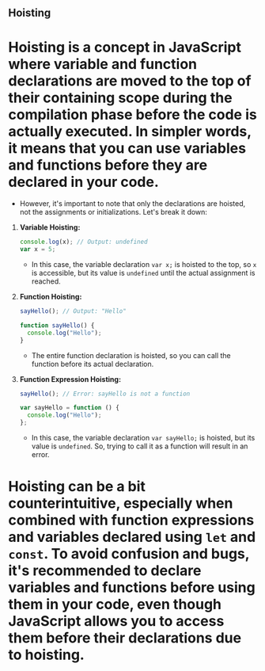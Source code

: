 ## Hoisting ##

# Hoisting is a concept in JavaScript where variable and function declarations are moved to the top of their containing scope during the compilation phase before the code is actually executed. In simpler words, it means that you can use variables and functions before they are declared in your code.

- However, it's important to note that only the declarations are hoisted, not the assignments or initializations. Let's break it down:

1. **Variable Hoisting:**

   ```javascript
   console.log(x); // Output: undefined
   var x = 5;
   ```

   - In this case, the variable declaration `var x;` is hoisted to the top, so `x` is accessible, but its value is `undefined` until the actual assignment is reached.

2. **Function Hoisting:**

   ```javascript
   sayHello(); // Output: "Hello"

   function sayHello() {
     console.log("Hello");
   }
   ```

   - The entire function declaration is hoisted, so you can call the function before its actual declaration.

3. **Function Expression Hoisting:**

   ```javascript
   sayHello(); // Error: sayHello is not a function

   var sayHello = function () {
     console.log("Hello");
   };
   ```

   - In this case, the variable declaration `var sayHello;` is hoisted, but its value is `undefined`. So, trying to call it as a function will result in an error.

# Hoisting can be a bit counterintuitive, especially when combined with function expressions and variables declared using `let` and `const`. To avoid confusion and bugs, it's recommended to declare variables and functions before using them in your code, even though JavaScript allows you to access them before their declarations due to hoisting.
